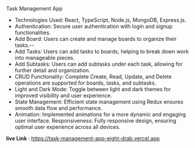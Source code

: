 Task Management App 

- Technologies Used: React, TypeScript, Node.js, MongoDB, Express.js.
- Authentication: Secure user authentication with login and signup functionalities.
- Add Board: Users can create and manage boards to organize their tasks.--
- Add Tasks: Users can add tasks to boards, helping to break down work into manageable pieces.
- Add Subtasks: Users can add subtasks under each task, allowing for further detail and organization.
- CRUD Functionality: Complete Create, Read, Update, and Delete operations are supported for boards, tasks, and subtasks.
- Light and Dark Mode: Toggle between light and dark themes for improved visibility and user experience.
- State Management: Efficient state management using Redux ensures smooth data flow and performance.
- Animation: Implemented animations for a more dynamic and engaging user interface.
Responsiveness: Fully responsive design, ensuring optimal user experience across all devices.


**live Link** : https://task-management-app-eight-drab.vercel.app
